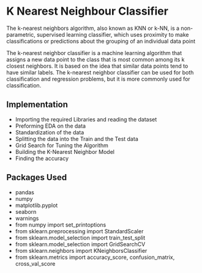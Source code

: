 # K Nearest Neighbour Classifier
The k-nearest neighbors algorithm, also known as KNN or k-NN, is a non-parametric, supervised learning classifier, which uses proximity to make classifications or predictions about the grouping of an individual data point

The k-nearest neighbor classifier is a machine learning algorithm that assigns a new data point to the class that is most common among its k closest neighbors.
It is based on the idea that similar data points tend to have similar labels. 
The k-nearest neighbor classifier can be used for both classification and regression problems, but it is more commonly used for classification.

## Implementation
- Importing the required Libraries and reading the dataset
- Preforming EDA on the data
- Standardization of the data
- Splitting the data into the Train and the Test data
- Grid Search for Tuning the Algorithm
- Building the K-Nearest Neighbor Model
- Finding the accuracy

## Packages Used
- pandas
- numpy
- matplotlib.pyplot
- seaborn
- warnings
- from numpy import set_printoptions
- from sklearn.preprocessing import StandardScaler
- from sklearn.model_selection import train_test_split
- from sklearn.model_selection import GridSearchCV
- from sklearn.neighbors import KNeighborsClassifier
- from sklearn.metrics import accuracy_score, confusion_matrix, cross_val_score
